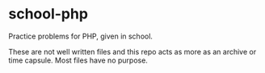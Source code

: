 # school-php
Practice problems for PHP, given in school.

These are not well written files and this repo acts as more as an archive or time capsule. Most files have no purpose.
